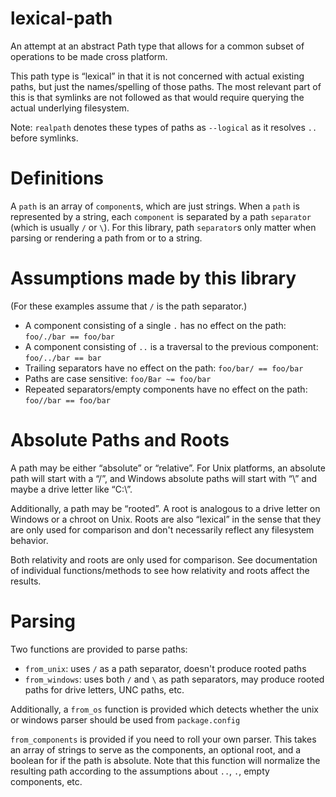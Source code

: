 # lexical-path

An attempt at an abstract Path type that allows for a common subset of
operations to be made cross platform.

This path type is “lexical” in that it is not concerned with actual existing
paths, but just the names/spelling of those paths. The most relevant part of
this is that symlinks are not followed as that would require querying the
actual underlying filesystem.

Note: `realpath` denotes these types of paths as `--logical` as it resolves `..` before symlinks.

# Definitions

A `path` is an array of `component`s, which are just strings. When a
`path` is represented by a string, each `component` is separated by a path
`separator` (which is usually `/` or `\`). For this library, path `separator`s
only matter when parsing or rendering a path from or to a string.

# Assumptions made by this library

(For these examples assume that `/` is the path separator.)

 - A component consisting of a single `.` has no effect on the path: `foo/./bar == foo/bar`
 - A component consisting of `..` is a traversal to the previous component: `foo/../bar == bar`
 - Trailing separators have no effect on the path: `foo/bar/ == foo/bar`
 - Paths are case sensitive: `foo/Bar ~= foo/bar`
 - Repeated separators/empty components have no effect on the path: `foo//bar == foo/bar`

# Absolute Paths and Roots

A path may be either “absolute” or “relative”. For Unix platforms, an absolute
path will start with a “/”, and Windows absolute paths will start with “\” and
maybe a drive letter like “C:\”.

Additionally, a path may be “rooted”. A root is analogous to a drive letter on
Windows or a chroot on Unix. Roots are also “lexical” in the sense that they
are only used for comparison and don't necessarily reflect any filesystem
behavior.

Both relativity and roots are only used for comparison. See documentation of
individual functions/methods to see how relativity and roots affect the results.

# Parsing

Two functions are provided to parse paths:

 - `from_unix`: uses `/` as a path separator, doesn't produce rooted paths
 - `from_windows`: uses both `/` and `\` as path separators, may produce rooted paths for drive letters, UNC paths, etc.

Additionally, a `from_os` function is provided which detects whether the unix or windows parser should be used from `package.config`

`from_components` is provided if you need to roll your own parser. This takes
an array of strings to serve as the components, an optional root, and a boolean
for if the path is absolute. Note that this function will normalize the
resulting path according to the assumptions about `..`, `.`, empty components,
etc.

